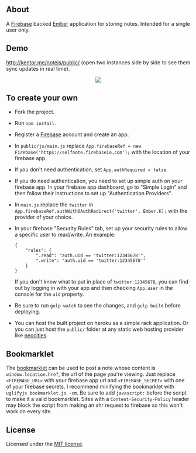 ## About
A [Firebase](https://www.firebase.com/) backed [Ember](http://emberjs.com/) application for storing notes. Intended for a single user only.

## Demo
http://kentor.me/notejs/public/ (open two instances side by side to see them sync updates in real time).

<p align="center">
  <img src="http://i.imgur.com/buwmSol.png" />
</p>

## To create your own
- Fork the project.
- Run `npm install`.
- Register a [Firebase](https://www.firebase.com/) account and create an app.
- In `public/js/main.js` replace `App.firebaseRef = new Firebase('https://selfnote.firebaseio.com');` with the location of your firebase app.
- If you don't need authentication, set `App.authRequired = false`.
- If you do need authentication, you need to set up simple auth on your firebase app. In your firebase app dashboard, go to "Simple Login" and then follow their instructions to set up "Authentication Providers".
- In `main.js` replace the `twitter` in `App.firebaseRef.authWithOAuthRedirect('twitter', Ember.K);` with the provider of your choice.
- In your firebase "Security Rules" tab, set up your security rules to allow a specific user to read/write. An example:

    ```
    {
        "rules": {
            ".read": "auth.uid == 'twitter:12345678'",
            ".write": "auth.uid == 'twitter:12345678'"
        }
    }
    ```

    If you don't know what to put in place of `twitter:12345678`, you can find out by logging in with your app and then checking `App.user` in the console for the `uid` property.
- Be sure to run `gulp watch` to see the changes, and `gulp build` before deploying.
- You can host the built project on heroku as a simple rack application. Or you can just host the `public/` folder at any static web hosting provider like [neocities](https://neocities.org/).

## Bookmarklet
The [bookmarklet](bookmarklet.js) can be used to post a note whose content is `window.location.href`, the url of the page you're viewing.
Just replace `<FIREBASE_URL>` with your firebase app url and `<FIREBASE_SECRET>` with one of your firebase secrets.
I recommend minifying the bookmarklet with `uglifyjs bookmarklet.js -cm`.
Be sure to add `javascript:` before the script to make it a valid bookmarklet.
Sites with a `Content-Security-Policy` header may block the script from making an xhr request to firebase so this won't work on every site.

## License
Licensed under the [MIT license](LICENSE.txt).
